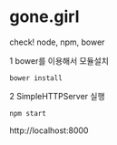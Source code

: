 # gone.girl


check! node, npm, bower


1 bower를 이용해서 모듈설치
```
bower install
```

2 SimpleHTTPServer 실행
```
npm start
```

http://localhost:8000
